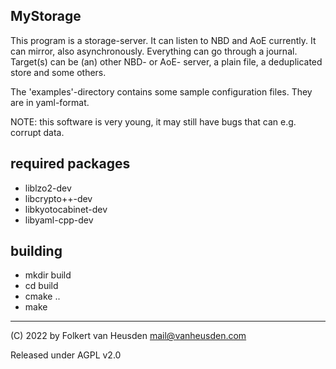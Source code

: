 MyStorage
---------

This program is a storage-server.
It can listen to NBD and AoE currently.
It can mirror, also asynchronously.
Everything can go through a journal.
Target(s) can be (an) other NBD- or AoE- server, a plain file, a deduplicated store and some others.

The 'examples'-directory contains some sample configuration files.
They are in yaml-format.


NOTE: this software is very young, it may still have bugs that can e.g. corrupt data.


required packages
-----------------

- liblzo2-dev
- libcrypto++-dev
- libkyotocabinet-dev
- libyaml-cpp-dev


building
--------

* mkdir build
* cd build
* cmake ..
* make


---
(C) 2022 by Folkert van Heusden <mail@vanheusden.com>

Released under AGPL v2.0
